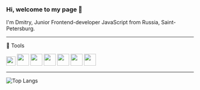 ### Hi, welcome to my page 👋

I'm Dmitry, Junior Frontend-developer JavaScript from Russia, Saint-Petersburg.  
***
:wrench: Tools  
  
<img height="25" width="25" src="https://cdn.jsdelivr.net/npm/simple-icons@v4/icons/react.svg" />     <img height="32" width="32" src="https://cdn.jsdelivr.net/npm/simple-icons@v4/icons/html5.svg" />     <img height="32" width="32" src="https://cdn.jsdelivr.net/npm/simple-icons@v4/icons/javascript.svg" />      <img height="32" width="32" src="https://cdn.jsdelivr.net/npm/simple-icons@v4/icons/css3.svg" />      <img height="32" width="32" src="https://cdn.jsdelivr.net/npm/simple-icons@v4/icons/node-dot-js.svg" />     <img height="32" width="32" src="https://cdn.jsdelivr.net/npm/simple-icons@v4/icons/git.svg" />     <img height="32" width="32" src="https://cdn.jsdelivr.net/npm/simple-icons@v4/icons/mongodb.svg" />




***
![Top Langs](https://github-readme-stats.vercel.app/api/top-langs/?username=skredmi&layout=compact&theme=tokyonight)

